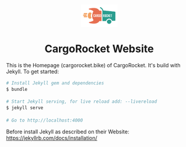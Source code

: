 <div align="center">
    <img src="assets/images/cargorocket-logo.svg" width="100">
    <h1>CargoRocket Website</h1>
</div>

This is the Homepage (cargorocket.bike) of CargoRocket. It's build with Jekyll. To get started:

```sh
# Install Jekyll gem and dependencies
$ bundle

# Start Jekyll serving, for live reload add: --livereload
$ jekyll serve 

# Go to http://localhost:4000
```

Before install Jekyll as described on their Website: https://jekyllrb.com/docs/installation/